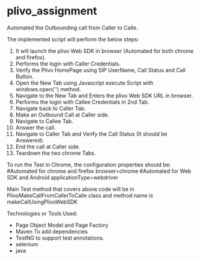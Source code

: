 # plivo_assignment

Automated the Outbounding call from Caller to Calle.

The implemented script will perform the below steps:

1. It will launch the plivo Web SDK in browser (Automated for both chrome and firefox).
2. Performs the login with Caller Credentials.
3. Verify the Plivo HomePage using SIP UserName, Call Status and Call Button.
4. Open the New Tab using Javascript execute Script with windows.open('') method.
5. Navigate to the New Tab and Enters the plivo Web SDK URL in browser.
6. Performs the login with Callee Credentials in 2nd Tab.
7. Navigate back to Caller Tab.
8. Make an Outbound Call at Caller side.
9. Navigate to Callee Tab.
10. Answer the call.
11. Navigate to Caller Tab and Verify the Call Status (It should be Answered).
12. End the call at Caller side.
13. Teardown the two chrome Tabs.

To run the Test in Chrome, the configuration properties should be:
#Automated for chrome and firefox
browser=chrome
#Automated for Web SDK and Android
applicationType=webdriver

Main Test method that covers above code will be in PlivoMakeCallFromCallerToCalle class and method name is makeCallUsingPlivoWebSDK

Technologies or Tools Used:
* Page Object Model and Page Factory
* Maven To add dependencies
* TestNG to support test annotations.
* selenium
* java




